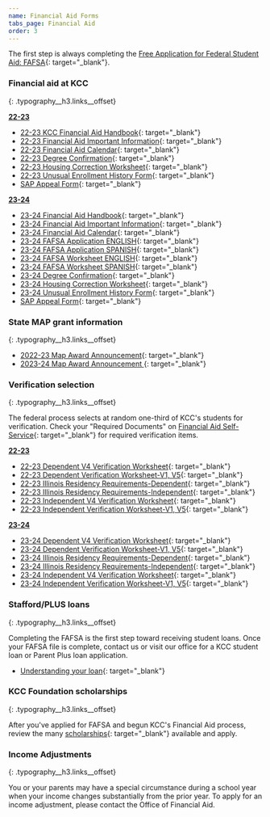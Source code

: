 ```yaml
---
name: Financial Aid Forms
tabs_page: Financial Aid
order: 3
---
```

The first step is always completing the [Free Application for Federal Student Aid: FAFSA](http://www.fafsa.gov/){: target="_blank"}.

### Financial aid at KCC
{: .typography__h3.links__offset}

**<u>22-23</u>**

* [22-23 KCC Financial Aid Handbook](../uploads/pdf/1-up-Financial-Aid-Handbook-2022-23.pdf){: target="_blank"}
* [22-23 Financial Aid Important Information](../uploads/pdf/22-23-Financial-Aid-Important-Information.pdf){: target="_blank"}
* [22-23 Financial Aid Calendar](../uploads/pdf/22-23-FA-Calendar.pdf){: target="_blank"}
* [22-23 Degree Confirmation](../uploads/pdf/22-23-Degree-Confirmation.pdf){: target="_blank"}
* [22-23 Housing Correction Worksheet](../uploads/pdf/22-23-Housing-Correction-Worksheet.pdf){: target="_blank"}
* [22-23 Unusual Enrollment History Form](../uploads/pdf/22-23-Unusual-Enrollment-History-Form.pdf){: target="_blank"}
* [SAP Appeal Form](../uploads/pdf/SAP-Appeal-Form.pdf){: target="_blank"}

**<u>23-24</u>**

* [23-24 Financial Aid Handbook](../uploads/pdf/23-24-Financial-Aid-Handbook.pdf){: target="_blank"}
* [23-24 Financial Aid Important Information](../uploads/pdf/23-24-Financial-Aid-Important-Information.pdf){: target="_blank"}
* [23-24 Financial Aid Calendar](../uploads/pdf/23-24-Financial-Aid-Calendar.pdf){: target="_blank"}
* [23-24 FAFSA Application ENGLISH](../uploads/pdf/2023-24-FAFSA-application-English.pdf){: target="_blank"}
* [23-24 FAFSA Application SPANISH](../uploads/pdf/2023-24-FAFSA-application-Spanish.pdf){: target="_blank"}
* [23-24 FAFSA Worksheet ENGLISH](../uploads/pdf/2023-24-fafsa-worksheet--ENGLISH.pdf){: target="_blank"}
* [23-24 FAFSA Worksheet SPANISH](../uploads/pdf/2023-24-fafsa-worksheet--SPANISH.pdf){: target="_blank"}
* [23-24 Degree Confirmation](../uploads/pdf/23-24-Degree-Confirmation.pdf){: target="_blank"}
* [23-24 Housing Correction Worksheet](../uploads/pdf/23-24-Housing-Correction-Worksheet.pdf){: target="_blank"}
* [23-24 Unusual Enrollment History Form](../uploads/pdf/23-24-Unusual-Enrollment-History-Form.pdf){: target="_blank"}
* [SAP Appeal Form](../uploads/pdf/SAP-Appeal-Form.pdf){: target="_blank"}

### State MAP grant information
{: .typography__h3.links__offset}

* [2022-23 Map Award Announcement​](../uploads/pdf/22-23-MAP-Award-Announcement.pdf){: target="_blank"}
* [2023-24 Map Award Announcement&nbsp;](../uploads/pdf/23-24-MAP-Award-Announcement.pdf){: target="_blank"}

### Verification selection
{: .typography__h3.links__offset}

The federal process selects at random one-third of KCC's students for verification. Check your "Required Documents" on [Financial Aid Self-Service](https://selfservice.kcc.edu/Student/FinancialAid/Home){: target="_blank"} for required verification items.&nbsp;

**<u>22-23</u>**

* [22-23 Dependent V4 Verification Worksheet](../uploads/pdf/22-23-Dependent-V4-Verification-Worksheet.pdf){: target="_blank"}
* [22-23 Dependent Verification Worksheet-V1, V5](../uploads/pdf/22-23-Dependent-Verification-Worksheet-V1%2C-V5.pdf){: target="_blank"}
* [22-23 Illinois Residency Requirements-Dependent](../uploads/pdf/22-23-Illinois-Residency-Requirements-Dependent.pdf){: target="_blank"}
* [22-23 Illinois Residency Requirements-Independent](../uploads/pdf/22-23-Illinois-Residency-Requirements-Independent.pdf){: target="_blank"}
* [22-23 Independent V4 Verification Worksheet](../uploads/pdf/22-23-Independent-V4-Verification-Worksheet.pdf){: target="_blank"}
* [22-23 Independent Verification Worksheet-V1, V5](../uploads/pdf/22-23-Independent-Verification-Worksheet-V1%2C-V5.pdf){: target="_blank"}

**<u>23-24</u>**

* [23-24 Dependent V4 Verification Worksheet](../uploads/pdf/23-24-Dependent-V4-Verification-Worksheet.pdf){: target="_blank"}
* [23-24 Dependent Verification Worksheet-V1, V5](../uploads/pdf/23-24-Dependent-Verification-Worksheet-V1%2C-V5.pdf){: target="_blank"}
* [23-24 Illinois Residency Requirements-Dependent](../uploads/pdf/23-24-Illinois-Residency-Requirements-Dependent.pdf){: target="_blank"}
* [23-24 Illinois Residency Requirements-Independent](../uploads/pdf/23-24-Illinois-Residency-Requirements-Independent.pdf){: target="_blank"}
* [23-24 Independent V4 Verification Worksheet](../uploads/pdf/23-24-Independent-V4-Verification-Worksheet.pdf){: target="_blank"}
* [23-24 Independent Verification Worksheet-V1, V5](../uploads/pdf/23-24-Independent-Verification-Worksheet-V1%2C-V5.pdf){: target="_blank"}

### Stafford/PLUS loans
{: .typography__h3.links__offset}

Completing the FAFSA is the first step toward receiving student loans. Once your FAFSA file is complete, contact us or visit our office for a KCC student loan or Parent Plus loan application.

* [Understanding your loan](../uploads/understanding-federal-direct-staff-Loan.pdf){: target="_blank"}

### KCC Foundation scholarships
{: .typography__h3.links__offset}

After you've applied for FAFSA and begun KCC's Financial Aid process, review the many [scholarships](http://foundation.kcc.edu/scholarships/){: target="_blank"} available and apply.

### Income Adjustments
{: .typography__h3.links__offset}

You or your parents may have a special circumstance during a school year when your income changes substantially from the prior year. To apply for an income adjustment, please contact the Office of Financial Aid.​​​​